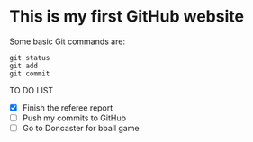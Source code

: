 # This is my first GitHub website
Some basic Git commands are:
```
git status
git add
git commit
```

TO DO LIST

- [x] Finish the referee report
- [ ] Push my commits to GitHub
- [ ] Go to Doncaster for bball game
